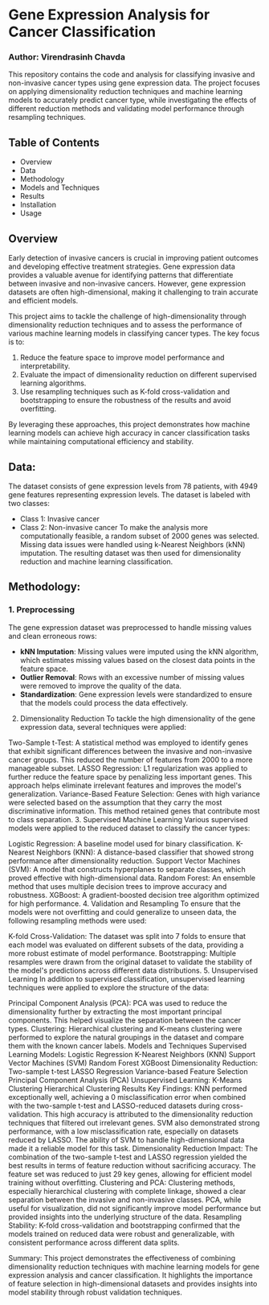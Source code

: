 # Gene Expression Analysis for Cancer Classification
### Author: Virendrasinh Chavda

This repository contains the code and analysis for classifying invasive and non-invasive cancer types using gene expression data. The project focuses on applying dimensionality reduction techniques and machine learning models to accurately predict cancer type, while investigating the effects of different reduction methods and validating model performance through resampling techniques. 

## Table of Contents
* Overview
* Data
* Methodology
* Models and Techniques
* Results
* Installation
* Usage

## Overview
Early detection of invasive cancers is crucial in improving patient outcomes and developing effective treatment strategies. Gene expression data provides a valuable avenue for identifying patterns that differentiate between invasive and non-invasive cancers. However, gene expression datasets are often high-dimensional, making it challenging to train accurate and efficient models.

This project aims to tackle the challenge of high-dimensionality through dimensionality reduction techniques and to assess the performance of various machine learning models in classifying cancer types. The key focus is to:

1. Reduce the feature space to improve model performance and interpretability.
2. Evaluate the impact of dimensionality reduction on different supervised learning algorithms.
3. Use resampling techniques such as K-fold cross-validation and bootstrapping to ensure the robustness of the results and avoid overfitting.

By leveraging these approaches, this project demonstrates how machine learning models can achieve high accuracy in cancer classification tasks while maintaining computational efficiency and stability.

## Data:
The dataset consists of gene expression levels from 78 patients, with 4949 gene features representing expression levels. The dataset is labeled with two classes:
* Class 1: Invasive cancer
* Class 2: Non-invasive cancer
To make the analysis more computationally feasible, a random subset of 2000 genes was selected. Missing data issues were handled using k-Nearest Neighbors (kNN) imputation. The resulting dataset was then used for dimensionality reduction and machine learning classification.

## Methodology:
### 1. Preprocessing
The gene expression dataset was preprocessed to handle missing values and clean erroneous rows:

* **kNN Imputation**: Missing values were imputed using the kNN algorithm, which estimates missing values based on the closest data points in the feature space.
* **Outlier Removal**: Rows with an excessive number of missing values were removed to improve the quality of the data.
* **Standardization**: Gene expression levels were standardized to ensure that the models could process the data effectively.
2. Dimensionality Reduction
To tackle the high dimensionality of the gene expression data, several techniques were applied:

Two-Sample t-Test: A statistical method was employed to identify genes that exhibit significant differences between the invasive and non-invasive cancer groups. This reduced the number of features from 2000 to a more manageable subset.
LASSO Regression: L1 regularization was applied to further reduce the feature space by penalizing less important genes. This approach helps eliminate irrelevant features and improves the model's generalization.
Variance-Based Feature Selection: Genes with high variance were selected based on the assumption that they carry the most discriminative information. This method retained genes that contribute most to class separation.
3. Supervised Machine Learning
Various supervised models were applied to the reduced dataset to classify the cancer types:

Logistic Regression: A baseline model used for binary classification.
K-Nearest Neighbors (KNN): A distance-based classifier that showed strong performance after dimensionality reduction.
Support Vector Machines (SVM): A model that constructs hyperplanes to separate classes, which proved effective with high-dimensional data.
Random Forest: An ensemble method that uses multiple decision trees to improve accuracy and robustness.
XGBoost: A gradient-boosted decision tree algorithm optimized for high performance.
4. Validation and Resampling
To ensure that the models were not overfitting and could generalize to unseen data, the following resampling methods were used:

K-fold Cross-Validation: The dataset was split into 7 folds to ensure that each model was evaluated on different subsets of the data, providing a more robust estimate of model performance.
Bootstrapping: Multiple resamples were drawn from the original dataset to validate the stability of the model's predictions across different data distributions.
5. Unsupervised Learning
In addition to supervised classification, unsupervised learning techniques were applied to explore the structure of the data:

Principal Component Analysis (PCA): PCA was used to reduce the dimensionality further by extracting the most important principal components. This helped visualize the separation between the cancer types.
Clustering: Hierarchical clustering and K-means clustering were performed to explore the natural groupings in the dataset and compare them with the known cancer labels.
Models and Techniques
Supervised Learning Models:
Logistic Regression
K-Nearest Neighbors (KNN)
Support Vector Machines (SVM)
Random Forest
XGBoost
Dimensionality Reduction:
Two-sample t-test
LASSO Regression
Variance-based Feature Selection
Principal Component Analysis (PCA)
Unsupervised Learning:
K-Means Clustering
Hierarchical Clustering
Results
Key Findings:
KNN performed exceptionally well, achieving a 0 misclassification error when combined with the two-sample t-test and LASSO-reduced datasets during cross-validation. This high accuracy is attributed to the dimensionality reduction techniques that filtered out irrelevant genes.
SVM also demonstrated strong performance, with a low misclassification rate, especially on datasets reduced by LASSO. The ability of SVM to handle high-dimensional data made it a reliable model for this task.
Dimensionality Reduction Impact: The combination of the two-sample t-test and LASSO regression yielded the best results in terms of feature reduction without sacrificing accuracy. The feature set was reduced to just 29 key genes, allowing for efficient model training without overfitting.
Clustering and PCA: Clustering methods, especially hierarchical clustering with complete linkage, showed a clear separation between the invasive and non-invasive classes. PCA, while useful for visualization, did not significantly improve model performance but provided insights into the underlying structure of the data.
Resampling Stability: K-fold cross-validation and bootstrapping confirmed that the models trained on reduced data were robust and generalizable, with consistent performance across different data splits.

Summary:
This project demonstrates the effectiveness of combining dimensionality reduction techniques with machine learning models for gene expression analysis and cancer classification. It highlights the importance of feature selection in high-dimensional datasets and provides insights into model stability through robust validation techniques.
